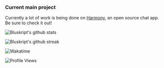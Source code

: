 ### Current main project

Currently a lot of work is being done on [Harmony](https://github.com/harmony-development/legato), an open source chat app. Be sure to check it out!

![Bluskript's github stats](https://github-readme-stats.vercel.app/api?username=bluskript&show_icons=true&theme=ayu-mirage&hide_border=true)

![Bluskript's github streak](https://github-readme-streak-stats.herokuapp.com/?theme=dark&user=Bluskript&hide_border=true)

![Wakatime](https://github-readme-stats.vercel.app/api/wakatime?username=Blusk&v=2)

![Profile Views](https://komarev.com/ghpvc/?username=Bluskript&style=flat-square)
